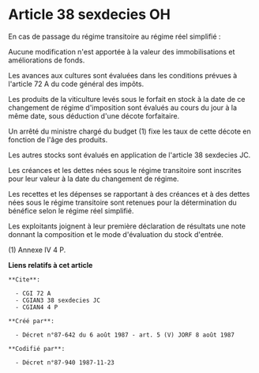 # Article 38 sexdecies OH

En cas de passage du régime transitoire au régime réel simplifié :

Aucune modification n'est apportée à la valeur des immobilisations et améliorations de fonds.

Les avances aux cultures sont évaluées dans les conditions prévues à l'article 72 A du code général des impôts.

Les produits de la viticulture levés sous le forfait en stock à la date de ce changement de régime d'imposition sont évalués
au cours du jour à la même date, sous déduction d'une décote forfaitaire.

Un arrêté du ministre chargé du budget (1) fixe les taux de cette décote en fonction de l'âge des produits.

Les autres stocks sont évalués en application de l'article 38 sexdecies JC.

Les créances et les dettes nées sous le régime transitoire sont inscrites pour leur valeur à la date du changement de régime.

Les recettes et les dépenses se rapportant à des créances et à des dettes nées sous le régime transitoire sont retenues pour
la détermination du bénéfice selon le régime réel simplifié.

Les exploitants joignent à leur première déclaration de résultats une note donnant la composition et le mode d'évaluation du
stock d'entrée.

(1) Annexe IV 4 P.

**Liens relatifs à cet article**

	**Cite**:

	  - CGI 72 A
	  - CGIAN3 38 sexdecies JC
	  - CGIAN4 4 P

	**Créé par**:

	  - Décret n°87-642 du 6 août 1987 - art. 5 (V) JORF 8 août 1987

	**Codifié par**:

	  - Décret n°87-940 1987-11-23
